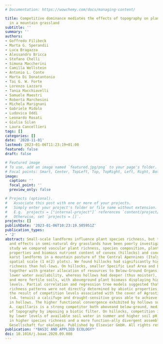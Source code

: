 ```yaml
---
# Documentation: https://wowchemy.com/docs/managing-content/

title: Competitive dominance mediates the effects of topography on plant richness
  in a mountain grassland
subtitle: ''
summary: ''
authors:
- Goffredo Filibeck
- Marta G. Sperandii
- Luca Bragazza
- Alessandro Bricca
- Stefano Chelli
- Simona Maccherini
- Camilla Wellstein
- Antonio L. Conte
- Marta Di Donatantonio
- Tai G. W. Forte
- Lorenzo Lazzaro
- Tania Macchiavelli
- Samuele Maestri
- Roberta Marchesini
- Michela Marignani
- Gabriele Midolo
- Ludovica Oddi
- Leonardo Rosati
- Giulia Silan
- Laura Cancellieri
tags: []
categories: []
date: '2020-11-01'
lastmod: 2023-01-06T11:23:19+01:00
featured: false
draft: false

# Featured image
# To use, add an image named `featured.jpg/png` to your page's folder.
# Focal points: Smart, Center, TopLeft, Top, TopRight, Left, Right, BottomLeft, Bottom, BottomRight.
image:
  caption: ''
  focal_point: ''
  preview_only: false

# Projects (optional).
#   Associate this post with one or more of your projects.
#   Simply enter your project's folder or file name without extension.
#   E.g. `projects = ["internal-project"]` references `content/project/deep-learning/index.md`.
#   Otherwise, set `projects = []`.
projects: []
publishDate: '2023-01-06T10:23:19.505951Z'
publication_types:
- '2'
abstract: Small-scale landforms influence plant species richness, but their mechanisms
  and effects in semi-natural dry grasslands have been poorly investigated. In this
  study we compared vascular plant richness, species composition, plant traits, soil
  properties and biomass nutrient content of convex (hillocks) and concave (hollows)
  karst landforms in a mountain pasture of the Central Apennines (Italy), at a small
  spatial scale (1 m(2) plots). We found hillocks had significantly higher species
  richness than hol-lows. On hillocks, smaller Specific Leaf Area and Lateral Width,
  together with greater allocation of resources to Below-Ground Organs, indicated
  lower water availability, whereas hollows had deeper (thus moister), more acidic
  and more fertile soils, with aboveground plant biomass displaying higher nutrient
  levels. Partial correlation and regression tree models suggested that fine scale
  richness patterns were not directly determined by abiotic properties, but were rather
  the result of competition levels associated with the cover of Agrostis capillaris
  (=A. tenuis) a calcifuge and drought-sensitive grass able to achieve dominance only
  in hollows. The higher functional convergence exhibited by hollows suggests that
  A. capillaris is a strong competitor both aboveand below-ground, mediating the effects
  of topography by imposing a biotic filter. On hillocks, competition is released
  by lower levels of available soil water in summer and higher soil pH, resulting
  in higher species richness and a more function-ally divergent assemblage. (C) 2020
  Gesellschaft fur okologie. Published by Elsevier GmbH. All rights reserved.
publication: '*BASIC AND APPLIED ECOLOGY*'
doi: 10.1016/j.baae.2020.09.008
---
```

